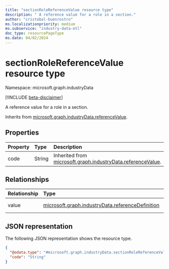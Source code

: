 ```yaml
---
title: "sectionRoleReferenceValue resource type"
description: " A reference value for a role in a section."
author: "cristobal-buenrostro"
ms.localizationpriority: medium
ms.subservice: "industry-data-etl"
doc_type: resourcePageType
ms.date: 04/02/2024
---
```


# sectionRoleReferenceValue resource type

Namespace: microsoft.graph.industryData

[!INCLUDE [beta-disclaimer](../../includes/beta-disclaimer.md)]

A reference value for a role in a section.

Inherits from [microsoft.graph.industryData.referenceValue](../resources/industrydata-referencevalue.md).

## Properties

| Property | Type   | Description                                                                                                |
| :------- | :----- | :--------------------------------------------------------------------------------------------------------- |
| code     | String | Inherited from [microsoft.graph.industryData.referenceValue](../resources/industrydata-referencevalue.md). |

## Relationships

| Relationship | Type                                                                    | Description                                                                                               |
| :----------- | :---------------------------------------------------------------------- | :-------------------------------------------------------------------------------------------------------- |
| value        | [microsoft.graph.industryData.referenceDefinition](../resources/industrydata-referencedefinition.md) | Inherited from [microsoft.graph.industryData.referenceValue](../resources/industrydata-referencevalue.md). |

## JSON representation

The following JSON representation shows the resource type.

<!-- {
  "blockType": "resource",
  "@odata.type": "microsoft.graph.industryData.sectionRoleReferenceValue"
}
-->

```json
{
  "@odata.type": "#microsoft.graph.industryData.sectionRoleReferenceValue",
  "code": "String"
}
```
